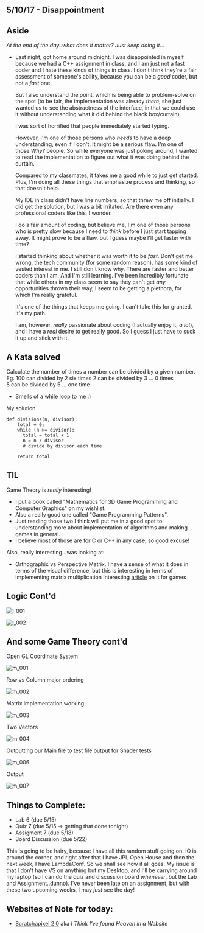 ## 5/10/17 - Disappointment

## Aside 

  *At the end of the day..what does it matter? Just keep doing it...*

- Last night, got home around midnight. 
  I was disappointed in myself because we had a C++ assignment in class,
  and I am just not a fast coder and I hate these kinds of things in class.
  I don't think they're a fair assessment of someone's ability, 
  because you can be a *good* coder, but not a *fast* one.
  
  But I also understand the point, which is being able to problem-solve 
  on the spot (to be fair, the implementation was already *there*,
  she just wanted us to see the abstractness of the interface,
  in that we could use it without understanding what it did 
  behind the black box/curtain).
  
  I was sort of horrified that people immediately started typing.
  
  However, I'm one of those persons who *needs* to have a deep
  understanding, even if I don't. It might be a serious flaw. 
  I'm one of those *Why?* people. So while everyone was just 
  poking around, I wanted to read the implementation to figure
  out what it was doing behind the curtain.
  
  Compared to my classmates, it takes me a good while to just get started.
  Plus, I'm doing all these things that emphasize process and thinking,
  so that doesn't help. 
  
  My IDE in class didn't have line numbers, so that threw me off initially.
  I did get the solution, but I was a bit irritated. 
  Are there even any professional coders like this, I wonder.
  
  I do a fair amount of coding, but believe me, I'm one of those persons
  who is pretty slow because I need to *think* before I just start tapping
  away. It might prove to be a flaw, but I guess maybe I'll get faster 
  with time?
  
  I started thinking about whether it was worth it to be *fast*. 
  Don't get me wrong, the tech community (for some random reason),
  has some kind of vested interest in me. I still don't know why.
  There are faster and better coders than I am. And I'm still learning.
  I've been incredibly fortunate that while others in my class seem 
  to say they can't get *any* opportunities thrown their way,
  I seem to be getting a plethora, for which I'm really grateful.
  
  It's one of the things that keeps me going. I can't take this 
  for granted. It's my path. 
  
  I am, however, *really* passionate about coding (I actually enjoy it,
  *a lot*), and I have a *real* desire to get really good. So I guess 
  I just have to suck it up and stick with it. 
  


## A Kata solved

Calculate the number of times a number can be divided by a given number.
Eg. 100 can divided by 2 six times 
    2 can be divided by 3 ... 0 times   
    5 can be divided by 5 ... one time
    
- Smells of a while loop to me :)

My solution

```
def divisions(n, divisor):
    total = 0;
    while (n >= divisor):
      total = total + 1 
      n = n / divisor 
      # divide by divisor each time
      
    return total

```


## TIL 

Game Theory is *really* interesting! 

- I put a book called "Mathematics for 3D Game Programming 
  and Computer Graphics" on my wishlist. 
- Also a really good one called "Game Programming Patterns".
- Just reading those two I think will put me in a good spot to understanding
  more about implementation of algorithms and making games in general. 
- I believe most of those are for C or C++ in any case, so good excuse!

Also, really interesting...was looking at:

- Orthographic vs Perspective Matrix.
  I have a sense of what it does in terms of the visual difference,
  but this is interesting in terms of implementing matrix multiplication
  Interesting [article](https://www.scratchapixel.com/lessons/3d-basic-rendering/perspective-and-orthographic-projection-matrix/orthographic-projection-matrix) on it for games
  
## Logic Cont'd

![l_001](/images/l_001.png)

![l_002](/images/l_002.png)



## And some Game Theory cont'd

Open GL Coordinate System

![m_001](/images/m_001.png)

Row vs Column major ordering 

![m_002](/images/m_002.png)

Matrix implementation working

![m_003](/images/m_003.png)

Two Vectors

![m_004](/images/m_004.png)

Outputting our Main file to test file output for Shader tests

![m_006](/images/m_006.png)

Output

![m_007](/images/m_007.png)

## Things to Complete:

- Lab 6 (due 5/15)
- Quiz 7 (due 5/15 -> getting that done tonight)
- Assigment 7 (due 5/18)
- Board Discussion (due 5/22)

This is going to be hairy, because I have all this random stuff going on.
IO is around the corner, and right after that I have JPL Open House and
then the next week, I have LambdaConf. So we shall see how it all goes.
My issue is that I don't have VS on anything but my Desktop,
and I'll be carrying around my laptop (so I can do the quiz and 
discussion board *whenever*, but the Lab and Assignment..dunno).
I've never been late on an assignment, but with these two upcoming weeks,
I may *just* see the day!

## Websites of Note for today:

- [Scratchapixel 2.0](https://www.scratchapixel.com/)
  aka *I Think I've found Heaven in a Website*
